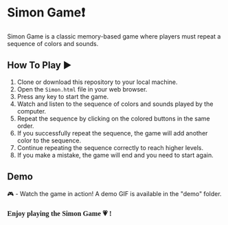 # Simon Game❗

Simon Game is a classic memory-based game where players must repeat a sequence of colors and sounds.

## How To Play ▶️

1. Clone or download this repository to your local machine.
2. Open the `Simon.html` file in your web browser.
3. Press any key to start the game.
4. Watch and listen to the sequence of colors and sounds played by the computer.
5. Repeat the sequence by clicking on the colored buttons in the same order.
6. If you successfully repeat the sequence, the game will add another color to the sequence.
7. Continue repeating the sequence correctly to reach higher levels.
8. If you make a mistake, the game will end and you need to start again.

## Demo

🎮 - Watch the game in action! A demo GIF is available in the "demo" folder.



### <span style="font-family: cursive;">Enjoy playing the Simon Game 💗 !</span>

